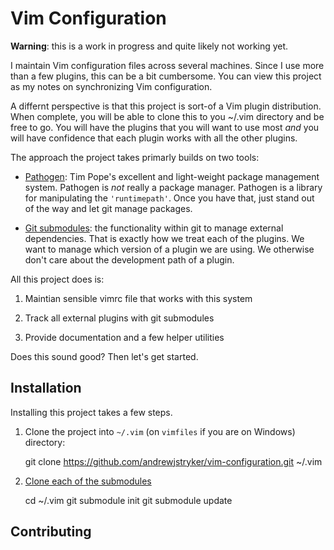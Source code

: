 # Vim Configuration

**Warning**: this is a work in progress and quite likely not working yet.

I maintain Vim configuration files across several machines.  Since I use more
than a few plugins, this can be a bit cumbersome.  You can view this project
as my notes on synchronizing Vim configuration.

A differnt perspective is that this project is sort-of a Vim plugin
distribution.  When complete, you will be able to clone this to you ~/.vim
directory and be free to go.  You will have the plugins that you will want to
use most *and* you will have confidence that each plugin works with all the
other plugins.

The approach the project takes primarly builds on two tools:

* [Pathogen](https://github.com/tpope/vim-pathogen): Tim Pope's excellent
      and light-weight package management system.  Pathogen is *not* really
      a package manager. Pathogen is a library for manipulating the
      `'runtimepath'`.  Once you have that, just stand out of the way and let
      git manage packages.

* [Git submodules](https://git-scm.com/docs/git-submodule): the
      functionality within git to manage external dependencies.  That is
      exactly how we treat each of the plugins.  We want to manage which
      version of a plugin we are using. We otherwise don't care about the
      development path of a plugin.

All this project does is:

1. Maintian sensible vimrc file that works with this system

2. Track all external plugins with git submodules

3. Provide documentation and a few helper utilities

Does this sound good?  Then let's get started.

## Installation

Installing this project takes a few steps.

1. Clone the project into `~/.vim` (on `vimfiles` if you are on Windows) directory:

    git clone https://github.com/andrewjstryker/vim-configuration.git ~/.vim



2. [Clone each of the
   submodules](https://git-scm.com/book/en/v2/Git-Tools-Submodules#Cloning-a-Project-with-Submodules)

    cd ~/.vim
    git submodule init
    git submodule update

## Contributing

